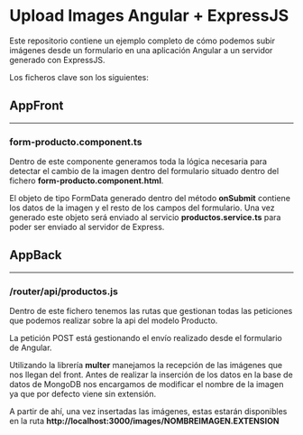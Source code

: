 # Upload Images Angular + ExpressJS

Este repositorio contiene un ejemplo completo de cómo podemos subir imágenes desde un formulario en una aplicación Angular a un servidor generado con ExpressJS.

Los ficheros clave son los siguientes:

## AppFront
---

### form-producto.component.ts

Dentro de este componente generamos toda la lógica necesaria para detectar el cambio de la imagen dentro del formulario situado dentro del fichero **form-producto.component.html**. 

El objeto de tipo FormData generado dentro del método **onSubmit** contiene los datos de la imagen y el resto de los campos del formulario. Una vez generado este objeto será enviado al servicio **productos.service.ts** para poder ser enviado al servidor de Express.

## AppBack
---

### /router/api/productos.js

Dentro de este fichero tenemos las rutas que gestionan todas las peticiones que podemos realizar sobre la api del modelo Producto.

La petición POST está gestionando el envío realizado desde el formulario de Angular. 

Utilizando la librería **multer** manejamos la recepción de las imágenes que nos llegan del front. Antes de realizar la inserción de los datos en la base de datos de MongoDB nos encargamos de modificar el nombre de la imagen ya que por defecto viene sin extensión.

A partir de ahí, una vez insertadas las imágenes, estas estarán disponibles en la ruta **http://localhost:3000/images/NOMBREIMAGEN.EXTENSION**